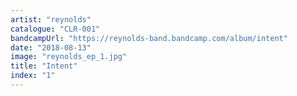 ```yaml
---
artist: "reynolds"
catalogue: "CLR-001"
bandcampUrl: "https://reynolds-band.bandcamp.com/album/intent"
date: "2018-08-13"
image: "reynolds_ep_1.jpg"
title: "Intent"
index: "1"
---
```

